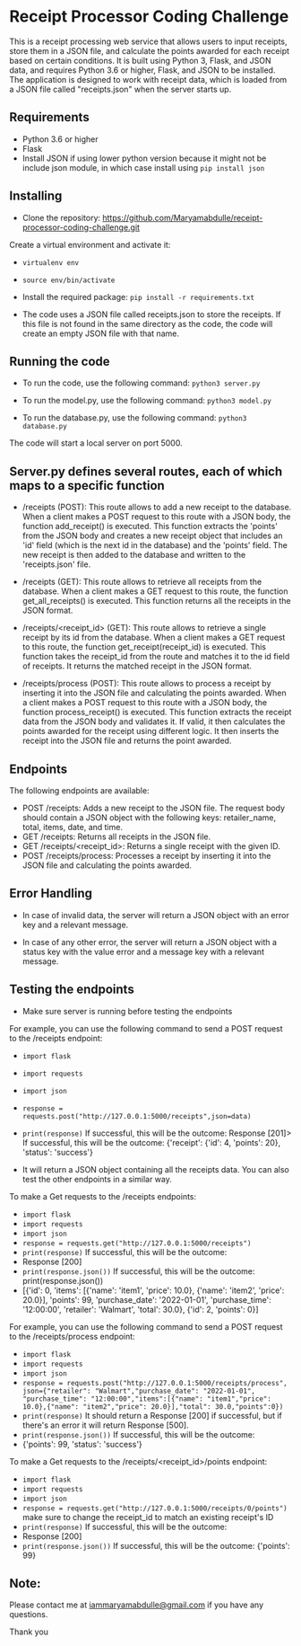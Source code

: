 # Receipt Processor Coding Challenge

This is a receipt processing web service that allows users to input receipts, store them in a JSON file, and calculate the points awarded for each receipt based on certain conditions. It is built using Python 3, Flask, and JSON data, and requires Python 3.6 or higher, Flask, and JSON to be installed. The application is designed to work with receipt data, which is loaded from a JSON file called "receipts.json" when the server starts up.

## Requirements

- Python 3.6 or higher
- Flask
- Install JSON if using lower python version because it might not be include json module, in which case install using `pip install json` 

## Installing
- Clone the repository: https://github.com/Maryamabdulle/receipt-processor-coding-challenge.git

Create a virtual environment and activate it:
- `virtualenv env`
- `source env/bin/activate`

- Install the required package: `pip install -r requirements.txt`

- The code uses a JSON file called receipts.json to store the receipts. If this file is not found in the same directory as the code, the code will create an empty JSON file with that name.

## Running the code

- To run the code, use the following command: `python3 server.py`

- To run the model.py, use the following command: `python3 model.py`

- To run the database.py, use the following command: `python3 database.py`

The code will start a local server on port 5000.


## Server.py defines several routes, each of which maps to a specific function

- /receipts (POST): This route allows to add a new receipt to the database. When a client makes a POST request to this route with a JSON body, the function add_receipt() is executed. This function extracts the 'points' from the JSON body and creates a new receipt object that includes an 'id' field (which is the next id in the database) and the 'points' field. The new receipt is then added to the database and written to the 'receipts.json' file.

- /receipts (GET): This route allows to retrieve all receipts from the database. When a client makes a GET request to this route, the function get_all_receipts() is executed. This function returns all the receipts in the JSON format.

- /receipts/<receipt_id> (GET): This route allows to retrieve a single receipt by its id from the database. When a client makes a GET request to this route, the function get_receipt(receipt_id) is executed. This function takes the receipt_id from the route and matches it to the id field of receipts. It returns the matched receipt in the JSON format.

- /receipts/process (POST): This route allows to process a receipt by inserting it into the JSON file and calculating the points awarded. When a client makes a POST request to this route with a JSON body, the function process_receipt() is executed. This function extracts the receipt data from the JSON body and validates it. If valid, it then calculates the points awarded for the receipt using different logic. It then inserts the receipt into the JSON file and returns the point awarded.

## Endpoints

The following endpoints are available:

- POST /receipts: Adds a new receipt to the JSON file. The request body should contain a JSON object with the following keys: retailer_name, total, items, date, and time.
- GET /receipts: Returns all receipts in the JSON file.
- GET /receipts/<receipt_id>: Returns a single receipt with the given ID.
- POST /receipts/process: Processes a receipt by inserting it into the JSON file and calculating the points awarded.

## Error Handling

- In case of invalid data, the server will return a JSON object with an error key and a relevant message.

- In case of any other error, the server will return a JSON object with a status key with the value error and a message key with a relevant message.

## Testing the endpoints
- Make sure server is running before testing the endpoints 

For example, you can use the following command to send a POST request to the /receipts endpoint:
- `import flask`
- `import requests`
- `import json`
- `response = requests.post("http://127.0.0.1:5000/receipts",json=data)`
- `print(response)`
If successful, this will be the outcome: 
Response [201]>
If successful, this will be the outcome: 
{'receipt': {'id': 4, 'points': 20}, 'status': 'success'}

- It will return a JSON object containing all the receipts data. You can also test the other endpoints in a similar way.

To make a Get requests to the /receipts endpoints:
- `import flask`
- `import requests`
- `import json`
- `response = requests.get("http://127.0.0.1:5000/receipts")`
- `print(response)`
If successful, this will be the outcome: 
- Response [200]
- `print(response.json())`
If successful, this will be the outcome: 
print(response.json())
- [{'id': 0, 'items': [{'name': 'item1', 'price': 10.0}, {'name': 'item2', 'price': 20.0}], 'points': 99, 'purchase_date': '2022-01-01', 'purchase_time': '12:00:00', 'retailer': 'Walmart', 'total': 30.0}, {'id': 2, 'points': 0}]

For example, you can use the following command to send a POST request to the /receipts/process endpoint:
- `import flask`
- `import requests`
- `import json`
- `response = requests.post("http://127.0.0.1:5000/receipts/process", json={"retailer": "Walmart","purchase_date": "2022-01-01", "purchase_time": "12:00:00","items":[{"name": "item1","price": 10.0},{"name": "item2","price": 20.0}],"total": 30.0,"points":0})`
- `print(response)`
It should return a Response [200] if successful, but if there's an error it will return Response [500].
- `print(response.json())`
If successful, this will be the outcome: 
- {'points': 99, 'status': 'success'}

To make a Get requests to the /receipts/<receipt_id>/points endpoint:
- `import flask`
- `import requests`
- `import json`
- `response = requests.get("http://127.0.0.1:5000/receipts/0/points")` make sure to change the receipt_id to match an existing receipt's ID
- `print(response)`
If successful, this will be the outcome: 
- Response [200]
- `print(response.json())`
If successful, this will be the outcome: 
{'points': 99}

## Note:

Please contact me at iammaryamabdulle@gmail.com if you have any questions. 

Thank you 




























<!-- 
################

# Installing

1. Clone the repository 
- `https://github.com/Maryamabdulle/receipt-processor-coding-challenge.git`


2. Create a virtual environment and activate it

- `virtualenv env`
- `source env/bin/activate`


3. Install the required packages 
- `pip install -r requirements.txt`

4. Create a new database and update the SQLAlchemy connection string in server.py with your own database credentials

- `engine = create_engine("postgresql://maryamabdulle:mypassword@localhost:5432/testdb")`


5. Create the necessary tables by running the following command:

- `python3 database.py`
- `python2 model.py`

6. Run the server
- `python3 server.py`

7. Test the endpoints 

## Usage

# The Project routes:

- GET /receipts: Returns all receipts in the database
- GET /receipts/<receipt_id>: Returns a single receipt with the given ID
- POST /receipts/process: Processes a receipt by inserting it into the database and calculating the points awarded


## Test the endpoints by making requests to the URLs 

- You can use any tool that allows you to make HTTP requests, such as CURL so that user is able to make the various request types (GET, POST, PATCH, DELETE) to the correct endpoint URLs.

## For example, I can use the following command to send a GET request to the /receipts endpoint:
- `curl -X GET http://127.0.0.1:5001/receipts`
- It will return a JSON object containing all the receipts data
- You can also test the other endpoints in a similar way.

## For example, I  can use the following command To sent a POST request to the /receipts/process and before that run these interactively on terminal:
- `python`
- `import flask`
- `import requests`
- `response = requests.post("http://127.0.0.1:5001/receipts/process",json={"retailer": "Walmart","purchase_date": "2022-01-01" "purchase_time": "12:00:00","items":[{"name": "item1","price": 10.0},{"name": "item2","price": 20.0}],"total": 30.0,"points":0})`
- `print(response)`

- It should be returning: Response[200] if its successful but if there's an error than it will return Response[500]


## Note:

Please contact me at iammaryamabdulle@gmail.com if you have any questions. 

Thank you  -->